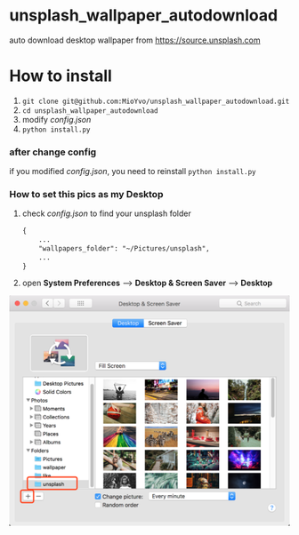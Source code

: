 # unsplash_wallpaper_autodownload
auto download desktop wallpaper from https://source.unsplash.com
# How to install
1. `git clone git@github.com:MioYvo/unsplash_wallpaper_autodownload.git`
2. `cd unsplash_wallpaper_autodownload`
3. modify *config.json*
3. `python install.py`

### after change config
if you modified *config.json*, you need to reinstall
`python install.py`


### How to set this pics as my Desktop
1. check *config.json* to find your unsplash folder

    ```
    {
        ...
        "wallpapers_folder": "~/Pictures/unsplash",
        ...
    }
    ```
4. open **System Preferences** --> **Desktop & Screen Saver** --> **Desktop**

![](./WX20171102-194235@2x.png)